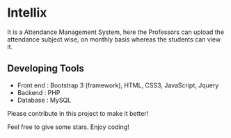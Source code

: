 # Intellix
It is a Attendance Management System, here the Professors can upload the attendance subject wise, on monthly basis whereas the students can view it.

## Developing Tools
* Front end : Bootstrap 3 (framework), HTML, CSS3, JavaScript, Jquery
* Backend   : PHP
* Database  : MySQL

Please contribute in this project to make it better!

Feel free to give some stars. Enjoy coding!
